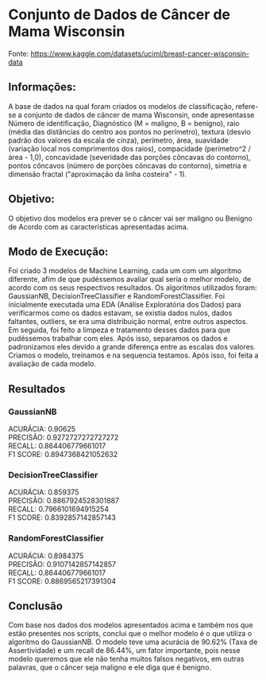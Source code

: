 # Conjunto de Dados de Câncer de Mama Wisconsin
Fonte: https://www.kaggle.com/datasets/uciml/breast-cancer-wisconsin-data
## Informações:
A base de dados na qual foram criados os modelos de classificação, refere-se a conjunto de dados de câncer de mama Wisconsin, onde apresentasse Número de identificação, Diagnóstico (M = maligno, B = benigno), raio (média das distâncias do centro aos pontos no perímetro), textura (desvio padrão dos valores da escala de cinza), perímetro, área, suavidade (variação local nos comprimentos dos raios), compacidade (perímetro^2 / área - 1,0), concavidade (severidade das porções côncavas do contorno), pontos côncavos (número de porções côncavas do contorno), simetria e dimensão fractal ("aproximação da linha costeira" - 1).
## Objetivo:
O objetivo dos modelos era prever se o câncer vai ser maligno ou Benigno de Acordo com as características apresentadas acima.
## Modo de Execução:
Foi criado 3 modelos de Machine Learning, cada um com um algoritmo diferente, afim de que pudéssemos avaliar qual seria o melhor modelo, de acordo com os seus respectivos resultados. Os algoritmos utilizados foram: GaussianNB, DecisionTreeClassifier e RandomForestClassifier. Foi inicialmente executada uma EDA (Análise Exploratória dos Dados) para verificarmos como os dados estavam, se existia dados nulos, dados faltantes, outliers, se era uma distribuição normal, entre outros aspectos. Em seguida, foi feito a limpeza e tratamento desses dados para que pudéssemos trabalhar com eles. Após isso, separamos os dados e padronizamos eles devido a grande diferença entre as escalas dos valores. Criamos o modelo, treinamos e na sequencia testamos. Após isso, foi feita a avaliação de cada modelo.
## Resultados
### GaussianNB
ACURÁCIA:	0.90625\
PRECISÃO:	0.9272727272727272\
RECALL:		0.864406779661017\
F1 SCORE:	0.8947368421052632

### DecisionTreeClassifier
ACURÁCIA:	0.859375\
PRECISÃO:	0.8867924528301887\
RECALL:		0.7966101694915254\
F1 SCORE:	0.8392857142857143

### RandomForestClassifier
ACURÁCIA:	0.8984375\
PRECISÃO:	0.9107142857142857\
RECALL:		0.864406779661017\
F1 SCORE:	0.8869565217391304

## Conclusão
Com base nos dados dos modelos apresentados acima e também nos que estão presentes nos scripts, conclui que o melhor modelo é o que utiliza o algoritmo do GaussianNB. O modelo teve uma acurácia de 90.62% (Taxa de Assertividade) e um recall de 86.44%, um fator importante, pois nesse modelo queremos que ele não tenha muitos falsos negativos, em outras palavras, que o câncer seja maligno e ele diga que é benigno.
